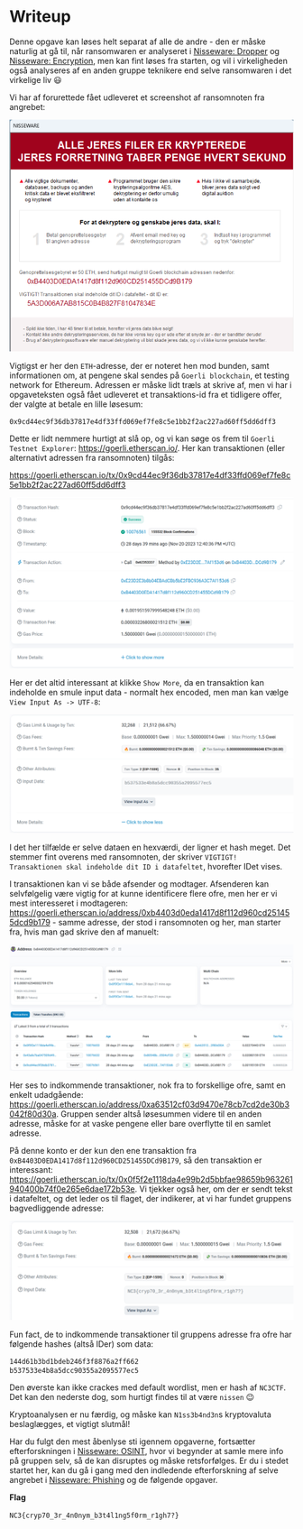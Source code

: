 # Writeup

Denne opgave kan løses helt separat af alle de andre - den er måske naturlig at gå til, når ransomwaren er analyseret i [Nisseware: Dropper](../nisseware-dropper/) og [Nisseware: Encryption](../nisseware-encryption/), men kan fint løses fra starten, og vil i virkeligheden også analyseres af en anden gruppe teknikere end selve ransomwaren i det virkelige liv 😃

Vi har af forurettede fået udleveret et screenshot af ransomnoten fra angrebet:

![Ransomnote](img/ransomnote.png)

Vigtigst er her den `ETH`-adresse, der er noteret hen mod bunden, samt informationen om, at pengene skal sendes på `Goerli blockchain`, et testing network for Ethereum.
Adressen er måske lidt træls at skrive af, men vi har i opgaveteksten også fået udleveret et transaktions-id fra et tidligere offer, der valgte at betale en lille løsesum:

```
0x9cd44ec9f36db37817e4df33ffd069ef7fe8c5e1bb2f2ac227ad60ff5dd6dff3
```

Dette er lidt nemmere hurtigt at slå op, og vi kan søge os frem til `Goerli Testnet Explorer`: https://goerli.etherscan.io/.
Her kan transaktionen (eller alternativt adressen fra ransomnoten) tilgås:

https://goerli.etherscan.io/tx/0x9cd44ec9f36db37817e4df33ffd069ef7fe8c5e1bb2f2ac227ad60ff5dd6dff3

![Goerli testnet transaktion](img/eth-transaction.png)

Her er det altid interessant at klikke `Show More`, da en transaktion kan indeholde en smule input data - normalt hex encoded, men man kan vælge `View Input As -> UTF-8`:

![Data fra transaktionen](img/eth-trans-data.png)

I det her tilfælde er selve dataen en hexværdi, der ligner et hash meget.
Det stemmer fint overens med ransomnoten, der skriver `VIGTIGT! Transaktionen skal indeholde dit ID i datafeltet`, hvorefter IDet vises.

I transaktionen kan vi se både afsender og modtager. Afsenderen kan selvfølgelig være vigtig for at kunne identificere flere ofre, men her er vi mest interesseret i modtageren: https://goerli.etherscan.io/address/0xb4403d0eda1417d8f112d960cd251455dcd9b179 - samme adresse, der stod i ransomnoten og her, man starter fra, hvis man gad skrive den af manuelt:

![Nissebandens adresse](img/eth-bad1.png)

Her ses to indkommende transaktioner, nok fra to forskellige ofre, samt en enkelt udadgående: https://goerli.etherscan.io/address/0xa63512cf03d9470e78cb7cd2de30b3042f80d30a.
Gruppen sender altså løsesummen videre til en anden adresse, måske for at vaske pengene eller bare overflytte til en samlet adresse.

På denne konto er der kun den ene transaktion fra `0xB4403D0EDA1417d8f112d960CD251455DCd9B179`, så den transaktion er interessant: https://goerli.etherscan.io/tx/0x0f5f2e1118da4e99b2d5bbfae98659b963261940400b74f0e265e6dae172b53e. Vi tjekker også her, om der er sendt tekst i datafeltet, og det leder os til flaget, der indikerer, at vi har fundet gruppens bagvedliggende adresse:

![Flag i transaktionsdata](img/eth-flag.png)

Fun fact, de to indkommende transaktioner til gruppens adresse fra ofre har følgende hashes (altså IDer) som data:

```
144d61b3bd1bdeb246f3f8876a2ff662
b537533e4b8a5dcc90355a2095577ec5
```

Den øverste kan ikke crackes med default wordlist, men er hash af `NC3CTF`. Det kan den nederste dog, som hurtigt findes til at være `nissen` 😉

Kryptoanalysen er nu færdig, og måske kan `N1ss3b4nd3n`s kryptovaluta beslaglægges, et vigtigt slutmål!

Har du fulgt den mest åbenlyse sti igennem opgaverne, fortsætter efterforskningen i [Nisseware: OSINT](../nisseware-osint/), hvor vi begynder at samle mere info på gruppen selv, så de kan disruptes og måske retsforfølges. Er du i stedet startet her, kan du gå i gang med den indledende efterforskning af selve angrebet i [Nisseware: Phishing](../nisseware-phishing/) og de følgende opgaver.

**Flag**

`NC3{cryp70_3r_4n0nym_b3t4l1ng5f0rm_r1gh7?}`
